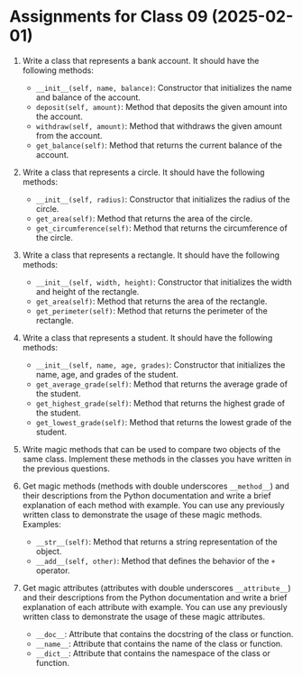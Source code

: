 # Assignments for Class 09 (2025-02-01)

1. Write a class that represents a bank account. It should have the following methods:
    - `__init__(self, name, balance)`: Constructor that initializes the name and balance of the account.
    - `deposit(self, amount)`: Method that deposits the given amount into the account.
    - `withdraw(self, amount)`: Method that withdraws the given amount from the account.
    - `get_balance(self)`: Method that returns the current balance of the account.

2. Write a class that represents a circle. It should have the following methods:
    - `__init__(self, radius)`: Constructor that initializes the radius of the circle.
    - `get_area(self)`: Method that returns the area of the circle.
    - `get_circumference(self)`: Method that returns the circumference of the circle.

3. Write a class that represents a rectangle. It should have the following methods:
    - `__init__(self, width, height)`: Constructor that initializes the width and height of the rectangle.
    - `get_area(self)`: Method that returns the area of the rectangle.
    - `get_perimeter(self)`: Method that returns the perimeter of the rectangle.

4. Write a class that represents a student. It should have the following methods:
    - `__init__(self, name, age, grades)`: Constructor that initializes the name, age, and grades of the student.
    - `get_average_grade(self)`: Method that returns the average grade of the student.
    - `get_highest_grade(self)`: Method that returns the highest grade of the student.
    - `get_lowest_grade(self)`: Method that returns the lowest grade of the student.

5. Write magic methods that can be used to compare two objects of the same class. Implement these methods in the classes you have written in the previous questions.

6. Get magic methods (methods with double underscores `__method__`) and their descriptions from the Python documentation and write a brief explanation of each method with example. You can use any previously written class to demonstrate the usage of these magic methods.  
Examples:
    - `__str__(self)`: Method that returns a string representation of the object.
    - `__add__(self, other)`: Method that defines the behavior of the `+` operator.


7. Get magic attributes (attributes with double underscores `__attribute__`) and their descriptions from the Python documentation and write a brief explanation of each attribute with example. You can use any previously written class to demonstrate the usage of these magic attributes.
    - `__doc__`: Attribute that contains the docstring of the class or function.
    - `__name__`: Attribute that contains the name of the class or function.
    - `__dict__`: Attribute that contains the namespace of the class or function.